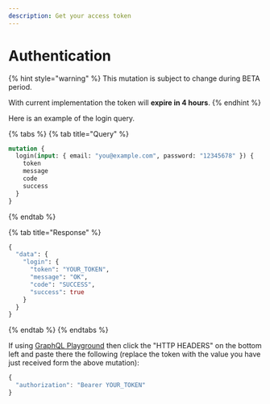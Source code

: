 ```yaml
---
description: Get your access token
---
```


# Authentication

{% hint style="warning" %}
This mutation is subject to change during BETA period.

With current implementation the token will **expire in 4 hours**.
{% endhint %}

Here is an example of the login query.

{% tabs %}
{% tab title="Query" %}
```graphql
mutation {
  login(input: { email: "you@example.com", password: "12345678" }) {
    token
    message
    code
    success
  }
}
```
{% endtab %}

{% tab title="Response" %}
```graphql
{
  "data": {
    "login": {
      "token": "YOUR_TOKEN",
      "message": "OK",
      "code": "SUCCESS",
      "success": true
    }
  }
}
```
{% endtab %}
{% endtabs %}

If using [GraphQL Playground](https://api.flash-fx.com/) then click the "HTTP HEADERS" on the bottom left and paste there the following \(replace the token with the value you have just received form the above mutation\):

```javascript
{
  "authorization": "Bearer YOUR_TOKEN"
}
```


